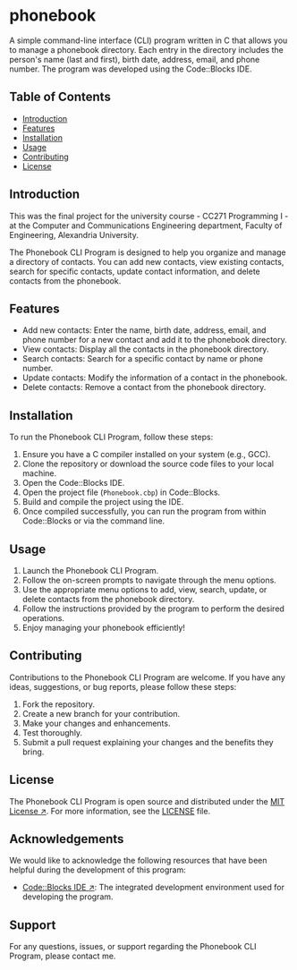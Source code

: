 # phonebook

A simple command-line interface (CLI) program written in C that allows you to manage a phonebook directory. Each entry in the directory includes the person's name (last and first), birth date, address, email, and phone number. The program was developed using the Code::Blocks IDE.

## Table of Contents

- [Introduction](#introduction)
- [Features](#features)
- [Installation](#installation)
- [Usage](#usage)
- [Contributing](#contributing)
- [License](#license)

## Introduction

This was the final project for the university course - CC271 Programming I - at the Computer and Communications Engineering department, Faculty of Engineering, Alexandria University. 

The Phonebook CLI Program is designed to help you organize and manage a directory of contacts. You can add new contacts, view existing contacts, search for specific contacts, update contact information, and delete contacts from the phonebook.

## Features

- Add new contacts: Enter the name, birth date, address, email, and phone number for a new contact and add it to the phonebook directory.
- View contacts: Display all the contacts in the phonebook directory.
- Search contacts: Search for a specific contact by name or phone number.
- Update contacts: Modify the information of a contact in the phonebook.
- Delete contacts: Remove a contact from the phonebook directory.

## Installation

To run the Phonebook CLI Program, follow these steps:

1. Ensure you have a C compiler installed on your system (e.g., GCC).
1. Clone the repository or download the source code files to your local machine.
1. Open the Code::Blocks IDE.
1. Open the project file (`Phonebook.cbp`) in Code::Blocks.
1. Build and compile the project using the IDE.
1. Once compiled successfully, you can run the program from within Code::Blocks or via the command line.

## Usage

1. Launch the Phonebook CLI Program.
2. Follow the on-screen prompts to navigate through the menu options.
3. Use the appropriate menu options to add, view, search, update, or delete contacts from the phonebook directory.
4. Follow the instructions provided by the program to perform the desired operations.
5. Enjoy managing your phonebook efficiently!

## Contributing

Contributions to the Phonebook CLI Program are welcome. If you have any ideas, suggestions, or bug reports, please follow these steps:

1. Fork the repository.
2. Create a new branch for your contribution.
3. Make your changes and enhancements.
4. Test thoroughly.
5. Submit a pull request explaining your changes and the benefits they bring.

## License

The Phonebook CLI Program is open source and distributed under the [MIT License ↗](https://opensource.org/licenses/MIT). For more information, see the [LICENSE](LICENSE) file.

## Acknowledgements

We would like to acknowledge the following resources that have been helpful during the development of this program:

- [Code::Blocks IDE ↗](http://www.codeblocks.org/): The integrated development environment used for developing the program.

## Support

For any questions, issues, or support regarding the Phonebook CLI Program, please contact me.
